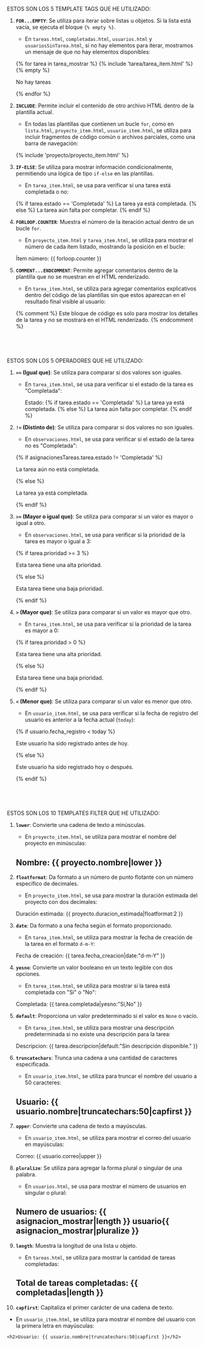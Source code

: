 ESTOS SON LOS 5 TEMPLATE TAGS QUE HE UTILIZADO:

1. **`FOR...EMPTY`**: Se utiliza para iterar sobre listas u objetos. Si la lista está vacía, se ejecuta el bloque `{% empty %}`.  
   - En `tareas.html`, `completadas.html`, `usuarios.html` y `usuariosSinTarea.html`, si no hay elementos para iterar, mostramos un mensaje de que no hay elementos disponibles:
    
    {% for tarea in tarea_mostrar %}
        {% include 'tarea/tarea_item.html' %}
    {% empty %}
        <p>No hay tareas</p>
    {% endfor %}
    


2. **`INCLUDE`**: Permite incluir el contenido de otro archivo HTML dentro de la plantilla actual.  
   - En todas las plantillas que contienen un bucle `for`, como en `lista.html`, `proyecto_item.html`, `usuario_item.html`, se utiliza para incluir fragmentos de código común o archivos parciales, como una barra de navegación:
    
    {% include 'proyecto/proyecto_item.html' %}
    


3. **`IF-ELSE`**: Se utiliza para mostrar información condicionalmente, permitiendo una lógica de tipo `if-else` en las plantillas.  
   - En `tarea_item.html`, se usa para verificar si una tarea está completada o no:
    
    {% if tarea.estado == 'Completada' %}
        La tarea ya está completada.
    {% else %}
        La tarea aún falta por completar.
    {% endif %}


4. **`FORLOOP.COUNTER`**: Muestra el número de la iteración actual dentro de un bucle `for`.  
   - En `proyecto_item.html` y `tarea_item.html`, se utiliza para mostrar el número de cada ítem listado, mostrando la posición en el bucle:
    
    <p>Ítem número: {{ forloop.counter }}</p>
    


5. **`COMMENT...ENDCOMMENT`**: Permite agregar comentarios dentro de la plantilla que no se muestran en el HTML renderizado.  
   - En `tarea_item.html`, se utiliza para agregar comentarios explicativos dentro del código de las plantillas sin que estos aparezcan en el resultado final visible al usuario:
    
    {% comment %}
        Este bloque de código es solo para mostrar los detalles de la tarea
        y no se mostrará en el HTML renderizado.
    {% endcomment %}



# #########################################################################################################################################################################

<br><br>ESTOS SON LOS 5 OPERADORES QUE HE UTILIZADO:
    
1. **`==` (Igual que)**: Se utiliza para comparar si dos valores son iguales.  
   - En `tarea_item.html`, se usa para verificar si el estado de la tarea es "Completada":
   
     <p>Estado: {% if tarea.estado == 'Completada' %}
                    La tarea ya está completada.
                {% else %}
                    La tarea aún falta por completar.
                {% endif %} 



2. **`!=` (Distinto de)**: Se utiliza para comparar si dos valores no son iguales.  
   - En `observaciones.html`, se usa para verificar si el estado de la tarea no es "Completada":
    
    {% if asignacionesTareas.tarea.estado != 'Completada' %}
        <p>La tarea aún no está completada.</p>
    {% else %}
        <p>La tarea ya está completada.</p>
    {% endif %}



3. **`>=` (Mayor o igual que)**: Se utiliza para comparar si un valor es mayor o igual a otro.  
   - En `observaciones.html`, se usa para verificar si la prioridad de la tarea es mayor o igual a 3:
    
    {% if tarea.prioridad >= 3 %}
        <p>Esta tarea tiene una alta prioridad.</p>
    {% else %}
        <p>Esta tarea tiene una baja prioridad.</p>
    {% endif %}
    


4. **`>` (Mayor que)**: Se utiliza para comparar si un valor es mayor que otro.  
   - En `tarea_item.html`, se usa para verificar si la prioridad de la tarea es mayor a 0:
    
    {% if tarea.prioridad > 0 %}
        <p>Esta tarea tiene una alta prioridad.</p>
    {% else %}
        <p>Esta tarea tiene una baja prioridad.</p>
    {% endif %}
    


5. **`<` (Menor que)**: Se utiliza para comparar si un valor es menor que otro.  
   - En `usuario_item.html`, se usa para verificar si la fecha de registro del usuario es anterior a la fecha actual (`today`):
    
    {% if usuario.fecha_registro < today %}
        <p>Este usuario ha sido registrado antes de hoy.</p>
    {% else %}
        <p>Este usuario ha sido registrado hoy o después.</p>
    {% endif %}

# #########################################################################################################################################################################

<br><br>ESTOS SON LOS 10 TEMPLATES FILTER QUE HE UTILIZADO:

1. **`lower`**: Convierte una cadena de texto a minúsculas.  
   - En `proyecto_item.html`, se utiliza para mostrar el nombre del proyecto en minúsculas:
    
    <h2>Nombre: {{ proyecto.nombre|lower }}</h2>
    

2. **`floatformat`**: Da formato a un número de punto flotante con un número específico de decimales.  
   - En `proyecto_item.html`, se usa para mostrar la duración estimada del proyecto con dos decimales:
    
    <p>Duración estimada: {{ proyecto.duracion_estimada|floatformat:2 }}</p>
    

3. **`date`**: Da formato a una fecha según el formato proporcionado.  
   - En `tarea_item.html`, se utiliza para mostrar la fecha de creación de la tarea en el formato `d-m-Y`:
    
    <p>Fecha de creación: {{ tarea.fecha_creacion|date:"d-m-Y" }} </p>
    

4. **`yesno`**: Convierte un valor booleano en un texto legible con dos opciones.  
   - En `tarea_item.html`, se utiliza para mostrar si la tarea está completada con "Sí" o "No":
    
    <p>Completada: {{ tarea.completada|yesno:"Sí,No" }} </p>
    

5. **`default`**: Proporciona un valor predeterminado si el valor es `None` o vacío.  
   - En `tarea_item.html`, se utiliza para mostrar una descripción predeterminada si no existe una descripción para la tarea:
    
    <p>Descripcion: {{ tarea.descripcion|default:"Sin descripción disponible." }}</p>
    

6. **`truncatechars`**: Trunca una cadena a una cantidad de caracteres especificada.  
   - En `usuario_item.html`, se utiliza para truncar el nombre del usuario a 50 caracteres:
    
    <h2>Usuario: {{ usuario.nombre|truncatechars:50|capfirst }}</h2>
    

7. **`upper`**: Convierte una cadena de texto a mayúsculas.  
   - En `usuario_item.html`, se utiliza para mostrar el correo del usuario en mayúsculas:
    
    <p>Correo: {{ usuario.correo|upper }}</p>
    

8. **`pluralize`**: Se utiliza para agregar la forma plural o singular de una palabra.  
   - En `usuarios.html`, se usa para mostrar el número de usuarios en singular o plural:
    
    <h2>Numero de usuarios: {{ asignacion_mostrar|length }} usuario{{ asignacion_mostrar|pluralize }}</h2>
    

9. **`length`**: Muestra la longitud de una lista u objeto.  
   - En `tareas.html`, se utiliza para mostrar la cantidad de tareas completadas:
    
    <h2>Total de tareas completadas: {{ completadas|length }}</h2>
    

10. **`capfirst`**: Capitaliza el primer carácter de una cadena de texto.  
   - En `usuario_item.html`, se utiliza para mostrar el nombre del usuario con la primera letra en mayúsculas:
    
    <h2>Usuario: {{ usuario.nombre|truncatechars:50|capfirst }}</h2>
    
